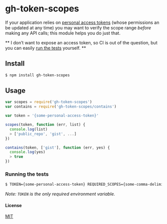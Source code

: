 # gh-token-scopes

If your application relies on [personal access tokens](https://github.com/settings/tokens) (whose permissions an be updated at any time) you may want to verify the scope range *before* making any API calls; this module helps you do just that.

** I don’t want to expose an access token, so CI is out of the question, but you can easily [run the tests](#running-the-tests) yourself. **

## Install

```sh
$ npm install gh-token-scopes
```

## Usage

```js
var scopes = require('gh-token-scopes')
var contains = require('gh-token-scopes/contains')

var token = '{some-personal-access-token}'

scopes(token, function (err, list) {
  console.log(list)
  > ['public_repo', 'gist', ...]
})

contains(token, ['gist'], function (err, yes) {
  console.log(yes)
  > true
})
```

### Running the tests

```sh
$ TOKEN={some-personal-access-token} REQUIRED_SCOPES={some-comma-delimited-list-of-scopes} npm test
```

*Note: `TOKEN` is the only required environment variable.*

#### License

[MIT](http://opensource.org/licenses/MIT)
